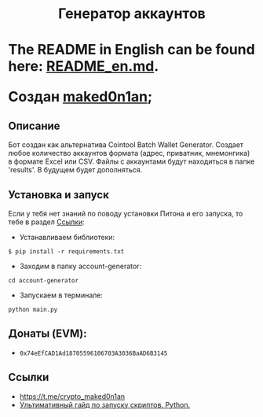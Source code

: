<h1 align="center">Генератор аккаунтов<h1>

The README in English can be found here: [README_en.md](https://github.com/maked0n1an/account-generator/blob/main/README_en.md).

Создан [maked0n1an](https://t.me/crypto_maked0n1an);

<h2>Описание</h2>
Бот создан как альтернатива Cointool Batch Wallet Generator. 
Создает любое количество аккаунтов формата (адрес, приватник, мнемонгика) в формате Excel или CSV.
Файлы c аккаунтами будут находиться в папке 'results'.
В будущем будет дополняться.

## Установка и запуск
Если у тебя нет знаний по поводу установки Питона и его запуска, то тебе в раздел [Ccылки](#ссылки):

* Устанавливаем библиотеки:
<pre><code>$ pip install -r requirements.txt</code></pre>
* Заходим в папку account-generator:
<pre><code>cd account-generator</code></pre>
* Запускаем в терминале:
<pre><code>python main.py</code></pre>

## Донаты (EVM): 
- `0x74eEfCAD1Ad18705596106703A3036BaAD6B3145`

## Ссылки 
<a name="Ссылки"></a> 
- https://t.me/crypto_maked0n1an
- [Ультимативный гайд по запуску скриптов. Python.](https://teletype.in/@hodlmod.eth/how-to-run-scripts)
